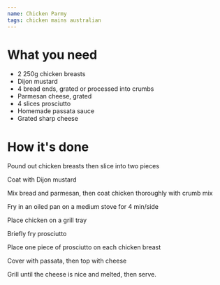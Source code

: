 ```yaml
---
name: Chicken Parmy
tags: chicken mains australian
---
```


# What you need

* 2 250g chicken breasts
* Dijon mustard
* 4 bread ends, grated or processed into crumbs
* Parmesan cheese, grated
* 4 slices prosciutto
* Homemade passata sauce
* Grated sharp cheese

# How it's done

Pound out chicken breasts then slice into two pieces

Coat with Dijon mustard

Mix bread and parmesan, then coat chicken thoroughly with crumb mix

Fry in an oiled pan on a medium stove for 4 min/side

Place chicken on a grill tray

Briefly fry prosciutto

Place one piece of prosciutto on each chicken breast

Cover with passata, then top with cheese

Grill until the cheese is nice and melted, then serve.
